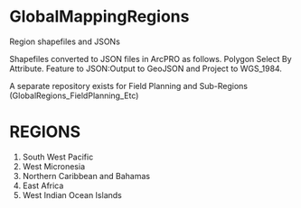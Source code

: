 # GlobalMappingRegions
Region shapefiles and JSONs

Shapefiles converted to JSON files in ArcPRO as follows.
Polygon Select By Attribute.
Feature to JSON:Output to GeoJSON and Project to WGS_1984.

A separate repository exists for Field Planning and Sub-Regions (GlobalRegions_FieldPlanning_Etc)


# REGIONS
1. South West Pacific
2. West Micronesia
3. Northern Caribbean and Bahamas
4. East Africa
5. West Indian Ocean Islands


